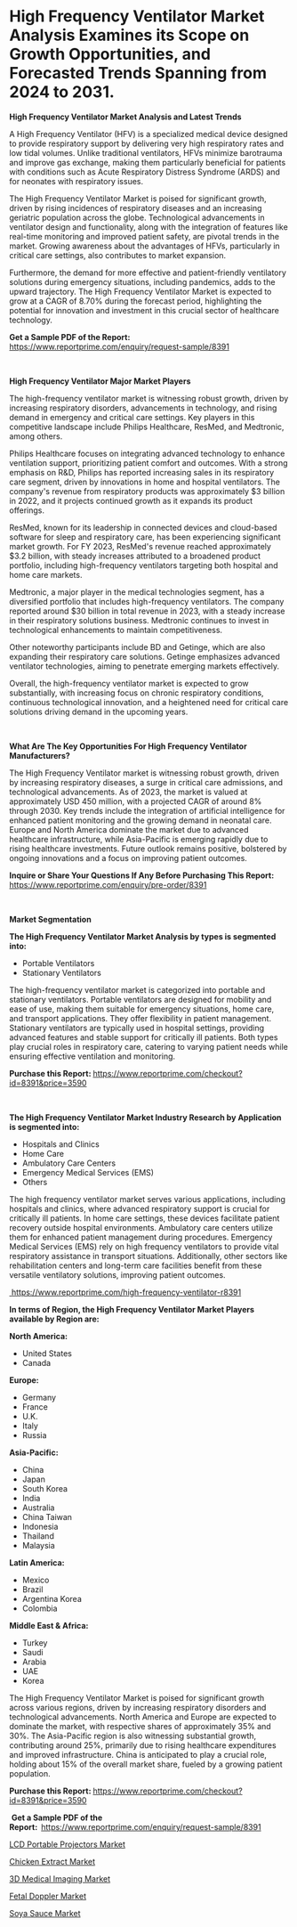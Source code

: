<p><h1>High Frequency Ventilator Market Analysis Examines its Scope on Growth Opportunities, and Forecasted Trends Spanning from 2024 to 2031.</h1></p><p><strong>High Frequency Ventilator Market Analysis and Latest Trends</strong></p>
<p><p>A High Frequency Ventilator (HFV) is a specialized medical device designed to provide respiratory support by delivering very high respiratory rates and low tidal volumes. Unlike traditional ventilators, HFVs minimize barotrauma and improve gas exchange, making them particularly beneficial for patients with conditions such as Acute Respiratory Distress Syndrome (ARDS) and for neonates with respiratory issues.</p><p>The High Frequency Ventilator Market is poised for significant growth, driven by rising incidences of respiratory diseases and an increasing geriatric population across the globe. Technological advancements in ventilator design and functionality, along with the integration of features like real-time monitoring and improved patient safety, are pivotal trends in the market. Growing awareness about the advantages of HFVs, particularly in critical care settings, also contributes to market expansion. </p><p>Furthermore, the demand for more effective and patient-friendly ventilatory solutions during emergency situations, including pandemics, adds to the upward trajectory. The High Frequency Ventilator Market is expected to grow at a CAGR of 8.70% during the forecast period, highlighting the potential for innovation and investment in this crucial sector of healthcare technology.</p></p>
<p><strong>Get a Sample PDF of the Report:&nbsp;</strong> <a href="https://www.reportprime.com/enquiry/request-sample/8391?utm_campaign=1091&utm_medium=2&utm_source=Github&utm_content=ia&utm_term=25122024&utm_id=high-frequency-ventilator">https://www.reportprime.com/enquiry/request-sample/8391</a></p>
<p>&nbsp;</p>
<p><strong>High Frequency Ventilator Major Market Players</strong></p>
<p><p>The high-frequency ventilator market is witnessing robust growth, driven by increasing respiratory disorders, advancements in technology, and rising demand in emergency and critical care settings. Key players in this competitive landscape include Philips Healthcare, ResMed, and Medtronic, among others.</p><p>Philips Healthcare focuses on integrating advanced technology to enhance ventilation support, prioritizing patient comfort and outcomes. With a strong emphasis on R&D, Philips has reported increasing sales in its respiratory care segment, driven by innovations in home and hospital ventilators. The company's revenue from respiratory products was approximately $3 billion in 2022, and it projects continued growth as it expands its product offerings.</p><p>ResMed, known for its leadership in connected devices and cloud-based software for sleep and respiratory care, has been experiencing significant market growth. For FY 2023, ResMed's revenue reached approximately $3.2 billion, with steady increases attributed to a broadened product portfolio, including high-frequency ventilators targeting both hospital and home care markets.</p><p>Medtronic, a major player in the medical technologies segment, has a diversified portfolio that includes high-frequency ventilators. The company reported around $30 billion in total revenue in 2023, with a steady increase in their respiratory solutions business. Medtronic continues to invest in technological enhancements to maintain competitiveness.</p><p>Other noteworthy participants include BD and Getinge, which are also expanding their respiratory care solutions. Getinge emphasizes advanced ventilator technologies, aiming to penetrate emerging markets effectively.</p><p>Overall, the high-frequency ventilator market is expected to grow substantially, with increasing focus on chronic respiratory conditions, continuous technological innovation, and a heightened need for critical care solutions driving demand in the upcoming years.</p></p>
<p>&nbsp;</p>
<p><strong>What Are The Key Opportunities For High Frequency Ventilator Manufacturers?</strong></p>
<p><p>The High Frequency Ventilator market is witnessing robust growth, driven by increasing respiratory diseases, a surge in critical care admissions, and technological advancements. As of 2023, the market is valued at approximately USD 450 million, with a projected CAGR of around 8% through 2030. Key trends include the integration of artificial intelligence for enhanced patient monitoring and the growing demand in neonatal care. Europe and North America dominate the market due to advanced healthcare infrastructure, while Asia-Pacific is emerging rapidly due to rising healthcare investments. Future outlook remains positive, bolstered by ongoing innovations and a focus on improving patient outcomes.</p></p>
<p><strong>Inquire or Share Your Questions If Any Before Purchasing This Report:</strong> <a href="https://www.reportprime.com/enquiry/pre-order/8391?utm_campaign=1091&utm_medium=2&utm_source=Github&utm_content=ia&utm_term=25122024&utm_id=high-frequency-ventilator">https://www.reportprime.com/enquiry/pre-order/8391</a></p>
<p>&nbsp;</p>
<p><strong>Market Segmentation</strong></p>
<p><strong>The High Frequency Ventilator Market Analysis by types is segmented into:</strong></p>
<p><ul><li>Portable Ventilators</li><li>Stationary Ventilators</li></ul></p>
<p><p>The high-frequency ventilator market is categorized into portable and stationary ventilators. Portable ventilators are designed for mobility and ease of use, making them suitable for emergency situations, home care, and transport applications. They offer flexibility in patient management. Stationary ventilators are typically used in hospital settings, providing advanced features and stable support for critically ill patients. Both types play crucial roles in respiratory care, catering to varying patient needs while ensuring effective ventilation and monitoring.</p></p>
<p><strong>Purchase this Report:&nbsp;</strong><a href="https://www.reportprime.com/checkout?id=8391&price=3590&utm_campaign=1091&utm_medium=2&utm_source=Github&utm_content=ia&utm_term=25122024&utm_id=high-frequency-ventilator">https://www.reportprime.com/checkout?id=8391&price=3590</a></p>
<p>&nbsp;</p>
<p><strong>The High Frequency Ventilator Market Industry Research by Application is segmented into:</strong></p>
<p><ul><li>Hospitals and Clinics</li><li>Home Care</li><li>Ambulatory Care Centers</li><li>Emergency Medical Services (EMS)</li><li>Others</li></ul></p>
<p><p>The high frequency ventilator market serves various applications, including hospitals and clinics, where advanced respiratory support is crucial for critically ill patients. In home care settings, these devices facilitate patient recovery outside hospital environments. Ambulatory care centers utilize them for enhanced patient management during procedures. Emergency Medical Services (EMS) rely on high frequency ventilators to provide vital respiratory assistance in transport situations. Additionally, other sectors like rehabilitation centers and long-term care facilities benefit from these versatile ventilatory solutions, improving patient outcomes.</p></p>
<p><a href="https://www.reportprime.com/high-frequency-ventilator-r8391?utm_campaign=1091&utm_medium=2&utm_source=Github&utm_content=ia&utm_term=25122024&utm_id=high-frequency-ventilator">&nbsp;https://www.reportprime.com/high-frequency-ventilator-r8391</a></p>
<p><strong>In terms of Region, the High Frequency Ventilator Market Players available by Region are:</strong></p>
<p>
    <p> <strong> North America: </strong>
        <ul>
            <li>United States</li>
            <li>Canada</li>
        </ul>
        </p> 
    <p> <strong> Europe: </strong>
        <ul>
            <li>Germany</li>
            <li>France</li>
            <li>U.K.</li>
            <li>Italy</li>
            <li>Russia</li>
        </ul>
        </p> 
    <p> <strong> Asia-Pacific: </strong>
        <ul>
            <li>China</li>
            <li>Japan</li>
            <li>South Korea</li>
            <li>India</li>
            <li>Australia</li>
            <li>China Taiwan</li>
            <li>Indonesia</li>
            <li>Thailand</li>
            <li>Malaysia</li>
        </ul>
        </p> 
    <p> <strong> Latin America: </strong>
        <ul>
            <li>Mexico</li>
            <li>Brazil</li>
            <li>Argentina Korea</li>
            <li>Colombia</li>
        </ul>
        </p> 
    <p> <strong> Middle East & Africa: </strong>
        <ul>
            <li>Turkey</li>
            <li>Saudi</li>
            <li>Arabia</li>
            <li>UAE</li>
            <li>Korea</li>
        </ul>
    </p>
    </p>
<p><p>The High Frequency Ventilator Market is poised for significant growth across various regions, driven by increasing respiratory disorders and technological advancements. North America and Europe are expected to dominate the market, with respective shares of approximately 35% and 30%. The Asia-Pacific region is also witnessing substantial growth, contributing around 25%, primarily due to rising healthcare expenditures and improved infrastructure. China is anticipated to play a crucial role, holding about 15% of the overall market share, fueled by a growing patient population.</p></p>
<p><strong>Purchase this Report: </strong><a href="https://www.reportprime.com/checkout?id=8391&price=3590&utm_campaign=1091&utm_medium=2&utm_source=Github&utm_content=ia&utm_term=25122024&utm_id=high-frequency-ventilator">https://www.reportprime.com/checkout?id=8391&price=3590</a></p>
<p>&nbsp;<strong>Get a Sample PDF of the Report:&nbsp;&nbsp;</strong><a href="https://www.reportprime.com/enquiry/request-sample/8391?utm_campaign=1091&utm_medium=2&utm_source=Github&utm_content=ia&utm_term=25122024&utm_id=high-frequency-ventilator">https://www.reportprime.com/enquiry/request-sample/8391</a></p>
<p><strong></strong></p>
<p><p><a href="https://www.linkedin.com/pulse/lcd-portable-projectors-market-overview-global-trends-future-h6hqf?utm_campaign=1091&utm_medium=2&utm_source=Github&utm_content=ia&utm_term=25122024&utm_id=high-frequency-ventilator">LCD Portable Projectors Market</a></p><p><a href="https://www.linkedin.com/pulse/understanding-global-chicken-extract-marketsgrowth-potential-psbqe?utm_campaign=1091&utm_medium=2&utm_source=Github&utm_content=ia&utm_term=25122024&utm_id=high-frequency-ventilator">Chicken Extract Market</a></p><p><a href="https://github.com/suleimannichelle7/Market-Research-Report-List-1/blob/main/3d-medical-imaging-market.md?utm_campaign=1091&utm_medium=2&utm_source=Github&utm_content=ia&utm_term=25122024&utm_id=high-frequency-ventilator">3D Medical Imaging Market</a></p><p><a href="https://github.com/rosamariarocque98/Market-Research-Report-List-1/blob/main/fetal-doppler-market.md?utm_campaign=1091&utm_medium=2&utm_source=Github&utm_content=ia&utm_term=25122024&utm_id=high-frequency-ventilator">Fetal Doppler Market</a></p><p><a href="https://www.linkedin.com/pulse/data-global-soya-sauce-markets-share-size-growth-opportunity-iosoe?utm_campaign=1091&utm_medium=2&utm_source=Github&utm_content=ia&utm_term=25122024&utm_id=high-frequency-ventilator">Soya Sauce Market</a></p></p>